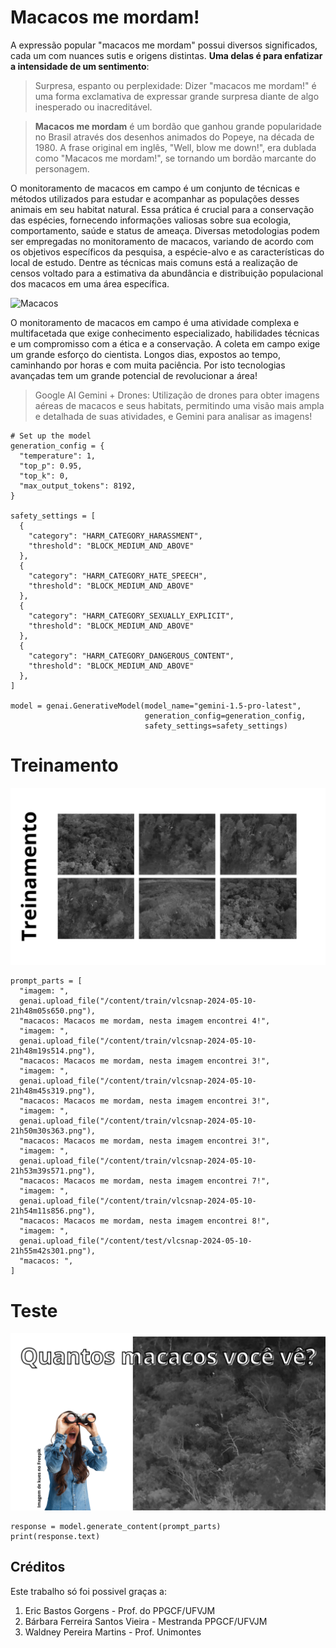 # Macacos me mordam!

A expressão popular "macacos me mordam" possui diversos significados, cada um com nuances sutis e origens distintas. **Uma delas é para enfatizar a intensidade de um sentimento**:

> Surpresa, espanto ou perplexidade: Dizer "macacos me mordam!" é uma forma exclamativa de expressar grande surpresa diante de algo inesperado ou inacreditável.

> **Macacos me mordam** é um bordão que ganhou grande popularidade no Brasil através dos desenhos animados do Popeye, na década de 1980. A frase original em inglês, "Well, blow me down!", era dublada como "Macacos me mordam!", se tornando um bordão marcante do personagem.

O monitoramento de macacos em campo é um conjunto de técnicas e métodos utilizados para estudar e acompanhar as populações desses animais em seu habitat natural. Essa prática é crucial para a conservação das espécies, fornecendo informações valiosas sobre sua ecologia, comportamento, saúde e status de ameaça. Diversas metodologias podem ser empregadas no monitoramento de macacos, variando de acordo com os objetivos específicos da pesquisa, a espécie-alvo e as características do local de estudo. Dentre as técnicas mais comuns está a realização de censos voltado para a estimativa da abundância e distribuição populacional dos macacos em uma área específica.

![Macacos](/img/macacos.gif "Macacos se movimentando")

O monitoramento de macacos em campo é uma atividade complexa e multifacetada que exige conhecimento especializado, habilidades técnicas e um compromisso com a ética e a conservação. A coleta em campo exige um grande esforço do cientista. Longos dias, expostos ao tempo, caminhando por horas e com muita paciência. Por isto tecnologias avançadas tem um grande potencial de revolucionar a área!

> Google AI Gemini + Drones: Utilização de drones para obter imagens aéreas de macacos e seus habitats, permitindo uma visão mais ampla e detalhada de suas atividades, e Gemini para analisar as imagens!

```
# Set up the model
generation_config = {
  "temperature": 1,
  "top_p": 0.95,
  "top_k": 0,
  "max_output_tokens": 8192,
}

safety_settings = [
  {
    "category": "HARM_CATEGORY_HARASSMENT",
    "threshold": "BLOCK_MEDIUM_AND_ABOVE"
  },
  {
    "category": "HARM_CATEGORY_HATE_SPEECH",
    "threshold": "BLOCK_MEDIUM_AND_ABOVE"
  },
  {
    "category": "HARM_CATEGORY_SEXUALLY_EXPLICIT",
    "threshold": "BLOCK_MEDIUM_AND_ABOVE"
  },
  {
    "category": "HARM_CATEGORY_DANGEROUS_CONTENT",
    "threshold": "BLOCK_MEDIUM_AND_ABOVE"
  },
]

model = genai.GenerativeModel(model_name="gemini-1.5-pro-latest",
                              generation_config=generation_config,
                              safety_settings=safety_settings)
```

# Treinamento

![Few shots](/img/slide1.png "Imagens treinamento")

```
prompt_parts = [
  "imagem: ",
  genai.upload_file("/content/train/vlcsnap-2024-05-10-21h48m05s650.png"),
  "macacos: Macacos me mordam, nesta imagem encontrei 4!",
  "imagem: ",
  genai.upload_file("/content/train/vlcsnap-2024-05-10-21h48m19s514.png"),
  "macacos: Macacos me mordam, nesta imagem encontrei 3!",
  "imagem: ",
  genai.upload_file("/content/train/vlcsnap-2024-05-10-21h48m45s319.png"),
  "macacos: Macacos me mordam, nesta imagem encontrei 3!",
  "imagem: ",
  genai.upload_file("/content/train/vlcsnap-2024-05-10-21h50m30s363.png"),
  "macacos: Macacos me mordam, nesta imagem encontrei 3!",
  "imagem: ",
  genai.upload_file("/content/train/vlcsnap-2024-05-10-21h53m39s571.png"),
  "macacos: Macacos me mordam, nesta imagem encontrei 7!",
  "imagem: ",
  genai.upload_file("/content/train/vlcsnap-2024-05-10-21h54m11s856.png"),
  "macacos: Macacos me mordam, nesta imagem encontrei 8!",
  "imagem: ",
  genai.upload_file("/content/test/vlcsnap-2024-05-10-21h55m42s301.png"),
  "macacos: ",
]
```

# Teste

![Teste](/img/slide2.png "Imagem teste")

```
response = model.generate_content(prompt_parts)
print(response.text)
```

## Créditos

Este trabalho só foi possivel graças a:

1. Eric Bastos Gorgens - Prof. do PPGCF/UFVJM
2. Bárbara Ferreira Santos Vieira - Mestranda PPGCF/UFVJM 
3. Waldney Pereira Martins - Prof. Unimontes
